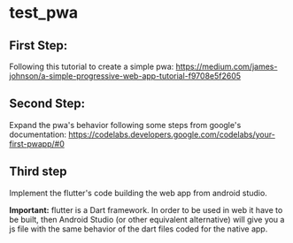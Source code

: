 # test_pwa

## First Step:
Following this tutorial to create a simple pwa: https://medium.com/james-johnson/a-simple-progressive-web-app-tutorial-f9708e5f2605

## Second Step:
Expand the pwa's behavior following some steps from google's documentation: https://codelabs.developers.google.com/codelabs/your-first-pwapp/#0 

## Third step
Implement the flutter's code building the web app from android studio.

**Important:** flutter is a Dart framework. In order to be used in web it have to be built, then Android Studio (or other equivalent alternative) will give you a js file with the same behavior of the dart files coded for the native app.
